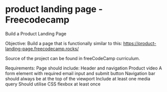 
# product landing page - Freecodecamp

Build a Product Landing Page

Objective: Build a page that is functionally similar to this: https://product-landing-page.freecodecamp.rocks/

Source of the project can be found in freeCodeCamp curriculum.

Requirements:
Page should include:
Header and navigation
Product video
A form element with required email input and submit button
Navigation bar should always be at the top of the viewport
Include at least one media query
Should utilise CSS flexbox at least once

